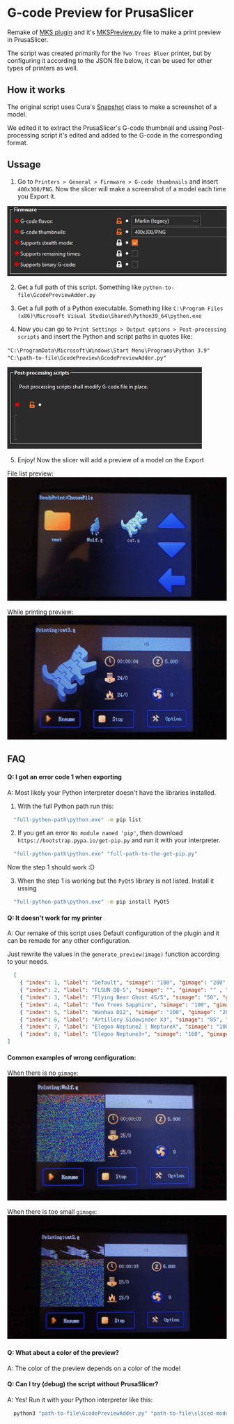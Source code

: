 
# G-code Preview for PrusaSlicer

Remake of [MKS plugin](https://github.com/PrintMakerLab/mks-wifi-plugin) and it's [MKSPreview.py](https://github.com/PrintMakerLab/mks-wifi-plugin/blob/develop/MKSPreview.py) file to make a print preview in PrusaSlicer.

The script was created primarily for the `Two Trees Bluer` printer, but by configuring it according to the JSON file below, it can be used for other types of printers as well.


## How it works

The original script uses Cura's [Snapshot](https://github.com/Ultimaker/Cura/blob/main/cura/Snapshot.py) class to make a screenshot of a model.

We edited it to extract the PrusaSlicer's G-code thumbnail and ussing Post-processing script it's edited and added to the G-code in the corresponding format.

## Ussage

1. Go to `Printers > General > Firmware > G-code thumbnails` and insert `400x300/PNG`. Now the slicer will make a screenshot of a model each time you Export it.

![Thumbnail settings](/assets/thumbnail-settings.png)

2. Get a full path of this script. Something like `python-to-file\GcodePreviewAdder.py`

3. Get a full path of a Python executable. Something like `C:\Program Files (x86)\Microsoft Visual Studio\Shared\Python39_64\python.exe`

4. Now you can go to `Print Settings > Output options > Post-processing scripts` and insert the Python and script paths in quotes like:

`"C:\ProgramData\Microsoft\Windows\Start Menu\Programs\Python 3.9" "C:\path-to-file\GcodePreview\GcodePreviewAdder.py"`

![Script settings](/assets/script-settings.png)

5. Enjoy! Now the slicer will add a preview of a model on the Export

File list preview:
![Preview showcase](/assets/preview-showcase.png)

While printing preview:
![gimage showcase1](/assets/gimage-showcase3.png)


## FAQ

#### Q: I got an error code 1 when exporting

A: Most likely your Python interpreter doesn't have the libraries installed.

1. With the full Python path run this: 
```bash
  "full-python-path\python.exe" -m pip list
```

2. If you get an error `No module named 'pip'`, then download `https://bootstrap.pypa.io/get-pip.py` and run it with your interpreter.
```bash
  "full-python-path\python.exe" "full-path-to-the-get-pip.py"
```

Now the step 1 should work :D

3. When the step 1 is working but the `PyQt5` library is not listed. Install it ussing
```bash
  "full-python-path\python.exe" -m pip install PyQt5
```


#### Q: It doesn't work for my printer

A: Our remake of this script uses Default configuration of the plugin and it can be remade for any other configuration.

Just rewrite the values in the `generate_preview(image)` function according to your needs.

```json
  [
    { "index": 1, "label": "Default", "simage": "100", "gimage": "200", "encoded": false },
    { "index": 2, "label": "FLSUN QQ-S", "simage": "", "gimage": "" , "encoded": false },
    { "index": 3, "label": "Flying Bear Ghost 4S/5", "simage": "50", "gimage": "200", "encoded": false },
    { "index": 4, "label": "Two Trees Sapphire", "simage": "100", "gimage": "200" , "encoded": false },
    { "index": 5, "label": "Wanhao D12", "simage": "100", "gimage": "200" , "encoded": false },
    { "index": 6, "label": "Artillery Sidewinder X3", "simage": "85", "gimage": "230", "mimage": "170", "encoded": true  },
    { "index": 7, "label": "Elegoo Neptune2 | NeptureX", "simage": "100", "gimage": "200", "encoded": true  },
    { "index": 8, "label": "Elegoo Neptune3+", "simage": "160", "gimage": "200", "encoded": true  }
]
```

#### Common examples of wrong configuration:
When there is no `gimage`:
![gimage showcase1](/assets/gimage-showcase1.png)

When there is too small `gimage`:
![gimage showcase1](/assets/gimage-showcase2.png)


#### Q: What about a color of the preview?

A: The color of the preview depends on a color of the model


#### Q: Can I try (debug) the script without PrusaSlicer?

A: Yes! Run it with your Python interpreter like this:
```bash
  python3 "path-to-file\GcodePreviewAdder.py" "path-to-file\sliced-model.gcode"
```

